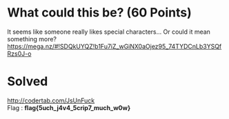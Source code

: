 # What could this be? (60 Points)
It seems like someone really likes special characters… Or could it mean something more? https://mega.nz/#!SDQkUYQZ!b1Fu7iZ_wGiNX0aOjez95_74TYDCnLb3YSQfRzs0J-o
# Solved
http://codertab.com/JsUnFuck <br>
Flag : <b>flag{5uch_j4v4_5crip7_much_w0w}</b>